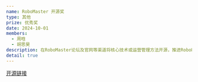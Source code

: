 ```yaml
---
name: RoboMaster 开源奖
type: 其他
prize: 优秀奖
date: 2024-10-01
members: 
  - 周晗
  - 胡思昊
description: 在RoboMaster论坛及官网等渠道将核心技术或运营管理方法开源，推进RoboMaster大赛的发展及弘扬工程师文化与精神。
detail: true
---
```

<a href="https://github.com/HUSTLYRM/HUST_HeroAim_2024" target="_blank" class="center">开源链接</a> 